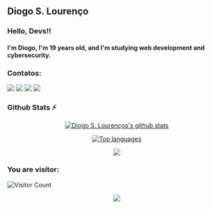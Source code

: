 ## Diogo S. Lourenço
### Hello, Devs!!
#### I'm Diogo, I'm 19 years old, and I'm studying web development and cybersecurity.

### Contatos:

<div>
<a href="http://www.youtube.com/@DiogoLourenco-kr5wl" target="_blank"><img src="https://img.shields.io/badge/YouTube-FF0000?style=for-the-badge&logo=youtube&logoColor=white" target="_blank"></a>
<a href="https://www.instagram.com/diogo.s.lourenco/" target="_blank"><img src="https://img.shields.io/badge/-Instagram-%23E4405F?style=for-the-badge&logo=instagram&logoColor=white" target="_blank"></a>
<a href="https://www.twitch.tv/gtgotinha" target="_blank"><img src="https://img.shields.io/badge/Twitch-9146FF?style=for-the-badge&logo=twitch&logoColor=white" target="_blank"></a>
<a href = "mailto:lourenco.diogo100@gmail.com"><img src="https://img.shields.io/badge/Gmail-D14836?style=for-the-badge&logo=gmail&logoColor=white" target="_blank"></a>
</div>

### Github Stats ⚡

<div align='center'>

[![Diogo S. Lourenços's github stats](https://bad-apple-github-readme.vercel.app/api?username=diogolourenco100&show_icons=true&count_private=true&line_height=20&icon_color=00b3ff&theme=radical&title_color=00b3ff)](#)


[![Top languages](https://github-readme-mwendwa.vercel.app/api/top-langs/?username=diogolourenco100&layout=compact&count_private=true&theme=radical&title_color=00b3ff)](#)

</div>

<p align="center">
  <a href="https://skillicons.dev">
    <img src="https://skillicons.dev/icons?i=html,css,js,python" />
  </a>
</p>

### You are visitor: 
![Visitor Count](https://profile-counter.glitch.me/{diogolourenco100}/count.svg)

<p align="center">
     <img src="https://capsule-render.vercel.app/api?type=waving&color=gradient&height=100&section=footer"/>
</p>
